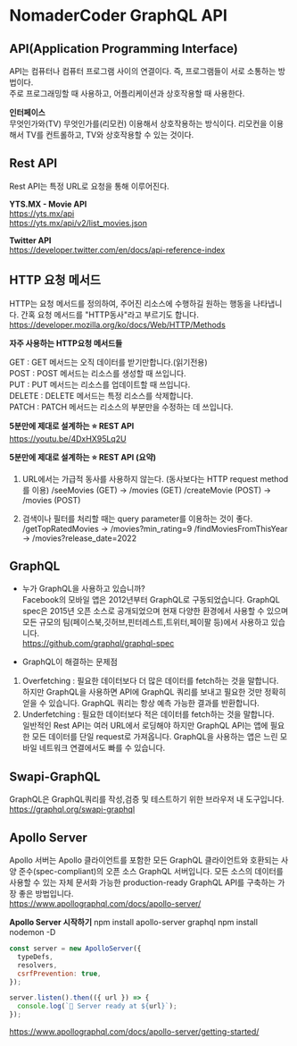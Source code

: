 # NomaderCoder GraphQL API

## API(Application Programming Interface)

API는 컴퓨터나 컴퓨터 프로그램 사이의 연결이다. 즉, 프로그램들이 서로 소통하는 방법이다. <br />
주로 프로그래밍할 때 사용하고, 어플리케이션과 상호작용할 때 사용한다.

**인터페이스**
<br />
무엇인가와(TV) 무엇인가를(리모컨) 이용해서 상호작용하는 방식이다.
리모컨을 이용해서 TV를 컨트롤하고, TV와 상호작용할 수 있는 것이다.

## Rest API

Rest API는 특정 URL로 요청을 통해 이루어진다.<br />

**YTS.MX - Movie API**
<br />
https://yts.mx/api <br />
https://yts.mx/api/v2/list_movies.json

**Twitter API**
<br />
https://developer.twitter.com/en/docs/api-reference-index

## HTTP 요청 메서드

HTTP는 요청 메서드를 정의하여, 주어진 리소스에 수행하길 원하는 행동을 나타냅니다.
간혹 요청 메서드를 "HTTP동사"라고 부르기도 합니다.<br />
https://developer.mozilla.org/ko/docs/Web/HTTP/Methods

**자주 사용하는 HTTP요청 메서드들**

GET : GET 메서드는 오직 데이터를 받기만합니다.(읽기전용)<br />
POST : POST 메서드는 리소스를 생성할 때 쓰입니다.<br />
PUT : PUT 메서드는 리소스를 업데이트할 때 쓰입니다.<br />
DELETE : DELETE 메서드는 특정 리소스를 삭제합니다.<br />
PATCH : PATCH 메서드는 리소스의 부분만을 수정하는 데 쓰입니다.

**5분만에 제대로 설계하는 ⭐️ REST API**
<br />
https://youtu.be/4DxHX95Lq2U

**5분만에 제대로 설계하는 ⭐️ REST API (요약)**
<br />

1. URL에서는 가급적 동사를 사용하지 않는다.
   (동사보다는 HTTP request method를 이용)
   /seeMovies (GET) -> /movies (GET)
   /createMovie (POST) -> /movies (POST)

2. 검색이나 필터를 처리할 때는 query parameter를 이용하는 것이 좋다.
   /getTopRatedMovies -> /movies?min_rating=9
   /findMoviesFromThisYear -> /movies?release_date=2022

## GraphQL

- 누가 GraphQL을 사용하고 있습니까?
  <br />
  Facebook의 모바일 앱은 2012년부터 GraphQL로 구동되었습니다. GraphQL spec은 2015년 오픈 소스로 공개되었으며 현재 다양한 환경에서 사용할 수 있으며 모든 규모의 팀(페이스북,깃허브,핀터레스트,트위터,페이팔 등)에서 사용하고 있습니다.
  <br />
  https://github.com/graphql/graphql-spec

- GraphQL이 해결하는 문제점
  <br />

1. Overfetching : 필요한 데이터보다 더 많은 데이터를 fetch하는 것을 말합니다.
   <br />
   하지만 GraphQL을 사용하면 API에 GraphQL 쿼리를 보내고 필요한 것만 정확히 얻을 수 있습니다. GraphQL 쿼리는 항상 예측 가능한 결과를 반환합니다.
   <br />
2. Underfetching : 필요한 데이터보다 적은 데이터를 fetch하는 것을 말합니다.
   <br />
   일반적인 Rest API는 여러 URL에서 로딩해야 하지만 GraphQL API는 앱에 필요한 모든 데이터를 단일 request로 가져옵니다. GraphQL을 사용하는 앱은 느린 모바일 네트워크 연결에서도 빠를 수 있습니다.

## Swapi-GraphQL

GraphQL은 GraphQL쿼리를 작성,검증 및 테스트하기 위한 브라우저 내 도구입니다.
<br />
https://graphql.org/swapi-graphql

## Apollo Server

Apollo 서버는 Apollo 클라이언트를 포함한 모든 GraphQL 클라이언트와 호환되는 사양 준수(spec-compliant)의 오픈 소스 GraphQL 서버입니다. 모든 소스의 데이터를 사용할 수 있는 자체 문서화 가능한 production-ready GraphQL API를 구축하는 가장 좋은 방법입니다.
<br />
https://www.apollographql.com/docs/apollo-server/

**Apollo Server 시작하기**
npm install apollo-server graphql
npm install nodemon -D

```js
const server = new ApolloServer({
  typeDefs,
  resolvers,
  csrfPrevention: true,
});

server.listen().then(({ url }) => {
  console.log(`🚀 Server ready at ${url}`);
});
```

https://www.apollographql.com/docs/apollo-server/getting-started/
